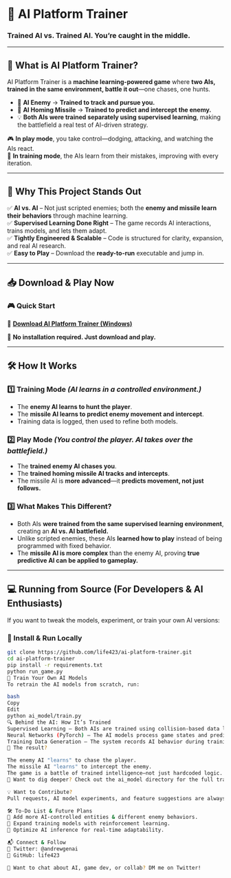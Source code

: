 # **🚀 AI Platform Trainer**  
### **Trained AI vs. Trained AI. You’re caught in the middle.**  

---

## **🔹 What is AI Platform Trainer?**  
AI Platform Trainer is a **machine learning-powered game** where **two AIs, trained in the same environment, battle it out**—one chases, one hunts.  

- 🏃 **AI Enemy** → **Trained to track and pursue you.**  
- 🎯 **AI Homing Missile** → **Trained to predict and intercept the enemy.**  
- 💡 **Both AIs were trained separately using supervised learning**, making the battlefield a real test of AI-driven strategy.  

🎮 **In play mode**, you take control—dodging, attacking, and watching the AIs react.  
🧠 **In training mode**, the AIs learn from their mistakes, improving with every iteration.  

---

## **🎯 Why This Project Stands Out**
✅ **AI vs. AI** – Not just scripted enemies; both the **enemy and missile learn their behaviors** through machine learning.  
✅ **Supervised Learning Done Right** – The game records AI interactions, trains models, and lets them adapt.  
✅ **Tightly Engineered & Scalable** – Code is structured for clarity, expansion, and real AI research.  
✅ **Easy to Play** – Download the **ready-to-run** executable and jump in.  

---

## **📥 Download & Play Now**  
### **🎮 Quick Start**  
🔗 **[Download AI Platform Trainer (Windows)](https://github.com/life423/ai-platform-trainer/releases/tag/v0.1.0)**  

📌 **No installation required. Just download and play.**  

---

## **🛠 How It Works**  
### **1️⃣ Training Mode** *(AI learns in a controlled environment.)*  
- The **enemy AI learns to hunt the player**.  
- The **missile AI learns to predict enemy movement and intercept**.  
- Training data is logged, then used to refine both models.  

### **2️⃣ Play Mode** *(You control the player. AI takes over the battlefield.)*  
- The **trained enemy AI chases you**.  
- The **trained homing missile AI tracks and intercepts**.  
- The missile AI is **more advanced**—it **predicts movement, not just follows.**  

### **3️⃣ What Makes This Different?**  
- Both AIs **were trained from the same supervised learning environment**, creating an **AI vs. AI battlefield.**  
- Unlike scripted enemies, these AIs **learned how to play** instead of being programmed with fixed behavior.  
- The **missile AI is more complex** than the enemy AI, proving **true predictive AI can be applied to gameplay.**  

---

## **💻 Running from Source (For Developers & AI Enthusiasts)**  
If you want to tweak the models, experiment, or train your own AI versions:  

### **🔧 Install & Run Locally**  
```bash
git clone https://github.com/life423/ai-platform-trainer.git
cd ai-platform-trainer
pip install -r requirements.txt
python run_game.py
🚀 Train Your Own AI Models
To retrain the AI models from scratch, run:

bash
Copy
Edit
python ai_model/train.py
🔍 Behind the AI: How It’s Trained
Supervised Learning – Both AIs are trained using collision-based data logging.
Neural Networks (PyTorch) – The AI models process game states and predict movement decisions.
Training Data Generation – The system records AI behavior during training mode and refines decision-making based on that data.
🎯 The result?

The enemy AI "learns" to chase the player.
The missile AI "learns" to intercept the enemy.
The game is a battle of trained intelligence—not just hardcoded logic.
📂 Want to dig deeper? Check out the ai_model directory for the full training pipeline.

💡 Want to Contribute?
Pull requests, AI model experiments, and feature suggestions are always welcome!

🛠 To-Do List & Future Plans
🔹 Add more AI-controlled entities & different enemy behaviors.
🔹 Expand training models with reinforcement learning.
🔹 Optimize AI inference for real-time adaptability.

📬 Connect & Follow
📌 Twitter: @andrewgenai
📌 GitHub: life423

📝 Want to chat about AI, game dev, or collab? DM me on Twitter!
